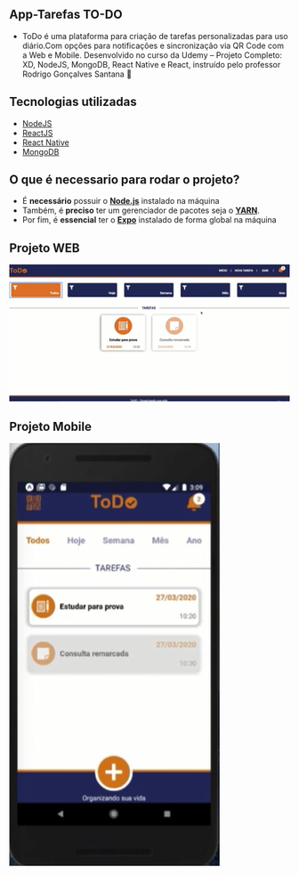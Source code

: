 ## App-Tarefas TO-DO

  - ToDo é uma plataforma para criação de tarefas personalizadas para uso diário.Com opções para notificações e sincronização via QR Code com a Web e Mobile.
    Desenvolvido no curso da Udemy – Projeto Completo: XD, NodeJS, MongoDB, React Native e React, instruído pelo professor Rodrigo Gonçalves Santana 🚀

## Tecnologias utilizadas

- [NodeJS](https://nodejs.org/en/)
- [ReactJS](https://reactjs.org/)
- [React Native](https://reactnative.dev/)
- [MongoDB](https://www.mongodb.com/)

## O que é necessario para rodar o projeto?

- É **necessário** possuir o **[Node.js](https://nodejs.org/en/)** instalado na máquina
- Também, é **preciso** ter um gerenciador de pacotes seja o **[YARN](https://classic.yarnpkg.com/en/docs/install/#windows-stable)**.
- Por fim, é **essencial** ter o **[Expo](https://expo.io/)** instalado de forma global na máquina

## Projeto WEB

![AppTarefas](https://github.com/GuilhermeErthal/App-Tarefas/blob/master/mobile/assets/ToDoTarefas.JPG)

## Projeto Mobile

![AppTarefas](https://github.com/GuilhermeErthal/App-Tarefas/blob/master/mobile/assets/AppTarefas2.JPG)

